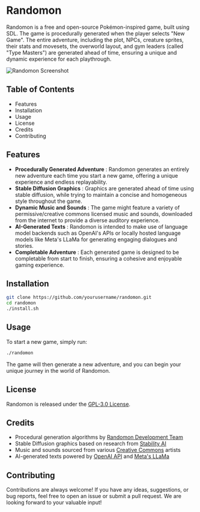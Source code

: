 # Randomon

Randomon is a free and open-source Pokémon-inspired game, built using SDL. The game is procedurally generated when the player selects "New Game". The entire adventure, including the plot, NPCs, creature sprites, their stats and movesets, the overworld layout, and gym leaders (called "Type Masters") are generated ahead of time, ensuring a unique and dynamic experience for each playthrough.

![Randomon Screenshot](https://i.imgur.com/randomonscreenshot.jpg)

## Table of Contents

  * Features
  * Installation
  * Usage
  * License
  * Credits
  * Contributing



## Features

  *  **Procedurally Generated Adventure** : Randomon generates an entirely new adventure each time you start a new game, offering a unique experience and endless replayability.
  *  **Stable Diffusion Graphics** : Graphics are generated ahead of time using stable diffusion, while trying to maintain a concise and homogeneous style throughout the game.
  *  **Dynamic Music and Sounds** : The game might feature a variety of permissive/creative commons licensed music and sounds, downloaded from the internet to provide a diverse auditory experience.
  *  **AI-Generated Texts** : Randomon is intended to make use of language model backends such as OpenAI's APIs or locally hosted language models like Meta's LLaMa for generating engaging dialogues and stories.
  *  **Completable Adventure** : Each generated game is designed to be completable from start to finish, ensuring a cohesive and enjoyable gaming experience.



## Installation
    
    
```sh
git clone https://github.com/yourusername/randomon.git
cd randomon
./install.sh
```

## Usage

To start a new game, simply run:
    
    
```sh
./randomon
```

The game will then generate a new adventure, and you can begin your unique journey in the world of Randomon.

## License

Randomon is released under the [GPL-3.0 License](LICENSE).

## Credits

  * Procedural generation algorithms by [Randomon Development Team](https://github.com/yourusername/randomon/graphs/contributors)
  * Stable Diffusion graphics based on research from [Stability AI](https://stability.ai/)
  * Music and sounds sourced from various [Creative Commons](https://creativecommons.org/) artists
  * AI-generated texts powered by [OpenAI API](https://www.openai.com/api/) and [Meta's LLaMa](https://ai.facebook.com/tools/llama)



## Contributing

Contributions are always welcome! If you have any ideas, suggestions, or bug reports, feel free to open an issue or submit a pull request. We are looking forward to your valuable input!

